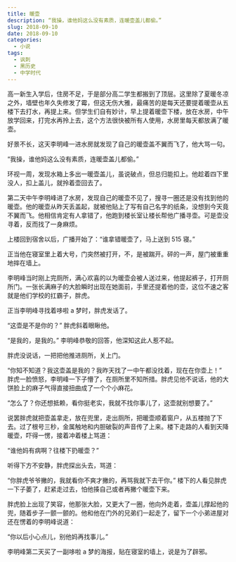 ```yaml
---
title: 暖壶
description: “我操，谁他妈这么没有素质，连暖壶盖儿都偷。”
slug: 2018-09-10
date: 2018-09-10
categories:
  - 小说
tags:
  - 讽刺
  - 黑历史
  - 中学时代
---
```


高一新生入学后，住房不足，于是部分高二学生都搬到了顶层。这里除了夏暖冬凉之外，墙壁也年久失修发了霉，但这无伤大雅，最痛苦的是每天还要提着暖壶从五楼下去打水，再提上来。但学生们自有妙计，早上提着暖壶下楼，放在水房，中午放学回来，打完水再拎上去，这个方法很快被所有人使用，水房里每天都放满了暖壶。

好景不长，这天李明峰一进水房就发现了自己的暖壶盖不翼而飞了，他大骂一句。

“我操，谁他妈这么没有素质，连暖壶盖儿都偷。”

环视一周，发现水箱上多出一暖壶盖儿，虽说破点，但总归能扣上。他趁着四下里没人，扣上盖儿，就拎着壶回去了。

第二天中午李明峰进了水房，发现自己的暖壶不见了，搜寻一圈还是没有找到他的暖壶。他的暖壶从昨天丢盖起，就被他贴上了写有自己名字的纸条，没想到今天竟不翼而飞。他相信肯定有人拿错了，他跑到楼长室让楼长帮他广播寻壶。可是壶没寻着，反而找了一身麻烦。

上楼回到宿舍以后，广播开始了：“谁拿错暖壶了，马上送到 515 寝。”

正当他在寝室里上着大号，门突然被打开，不，是被踹开。砰的一声，屋门被重重地摔在墙上。

李明峰当时刚上完厕所，满心欢喜的以为暖壶会被人送过来，他提起裤子，打开厕所门。一张长满麻子的大脸瞬时出现在她面前，手里还提着他的壶，这位不速之客就是他们学校的扛霸子，胖虎。

正当李明峰寻找着哆啦 a 梦时，胖虎发话了。

“这壶是不是你的？” 胖虎斜着眼瞅他。

“是我的，是我的。” 李明峰恭敬的回答，他深知这此人惹不起。

胖虎没说话，一把把他推进厕所，关上门。

“你知不知道？我这壶盖是我的？我昨天找了一中午都没找着，现在在你壶上！” 胖虎一脸愤怒，李明峰一下子懵了，在厕所里不知所措。胖虎见他不说话，他的大饼脸上的麻子气得直接扭曲成了一个个小麻花。

“怎么了？你还想抵赖，看你挺老实，我就不找你事儿了，这壶就别想要了。”

说罢胖虎就把壶盖拿走，放在兜里，走出厕所，把暖壶顺着窗户，从五楼抛了下去。过了根号三秒，金属触地和内胆破裂的声音传了上来。楼下走路的人看到天降暖壶，吓得一愣，接着冲着楼上骂道：

“谁他妈有病啊？往楼下扔暖壶？”

听得下方不安静，胖虎探出头去，骂道：

“你胖虎爷爷撇的，我就看你不爽才撇的，再骂我就下去干你。” 楼下的人看见胖虎一下子萎了，赶紧走过去，怕他揍自己或者再撇个暖壶下来。

胖虎脸上出现了笑容，他那张大脸，又更大了一圈，他向外走着，壶盖儿撑起他的兜，随着步子一颤一颤的。他和他在门外的兄弟们一起走了，留下一个小弟进屋对还在愣着的李明峰说道：

“你以后小心点儿，别他妈再找事儿。”

李明峰第二天买了一副哆啦 a 梦的海报，贴在寝室的墙上，说是为了辟邪。
